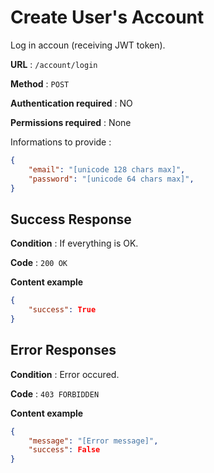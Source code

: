 # Create User's Account

Log in accoun (receiving JWT token).

**URL** : `/account/login`

**Method** : `POST`

**Authentication required** : NO

**Permissions required** : None


Informations to provide :

```json
{
    "email": "[unicode 128 chars max]",
    "password": "[unicode 64 chars max]",
}
```

## Success Response

**Condition** : If everything is OK.

**Code** : `200 OK`

**Content example**

```json
{
    "success": True
}
```

## Error Responses

**Condition** : Error occured.

**Code** : `403 FORBIDDEN`

**Content example**

```json
{
    "message": "[Error message]",
    "success": False
}
```